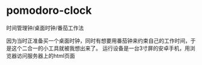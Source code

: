 # pomodoro-clock
时间管理钟/桌面时钟/番茄工作法

因为当时正准备买一个桌面时钟，同时有想要用番茄钟来约束自己的工作时间，于是这个二合一的小工具就被我想出来了。
运行设备是一台3寸屏的安卓手机，用浏览器访问服务器上的html页面
